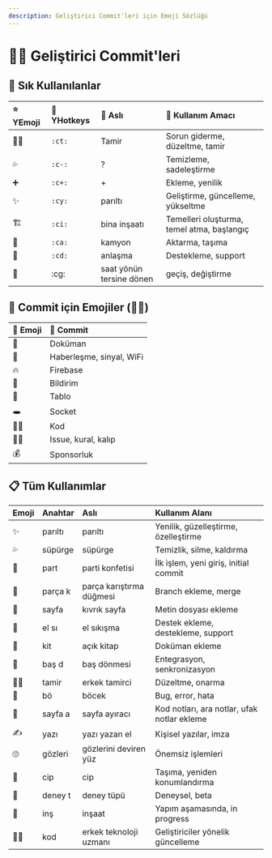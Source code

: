 ```yaml
---
description: Geliştirici Commit'leri için Emoji Sözlüğü
---
```


# 👨‍💻 Geliştirici Commit'leri

## 🌟 Sık Kullanılanlar

| ⭐ YEmoji | 🌱 YHotkeys | 🧱 Aslı | 📝 Kullanım Amacı |
| :--- | :--- | :--- | :--- |
| 👨‍🔧 | `:ct:` | Tamir | Sorun giderme, düzeltme, tamir |
| 💦 | `:c-:` | ? | Temizleme, sadeleştirme |
| ➕ | `:c+:` | + | Ekleme, yenilik |
| ✨ | `:cy:` | parıltı | Geliştirme, güncelleme, yükseltme |
| 🏗️ | `:ci:` | bina inşaatı | Temelleri oluşturma, temel atma, başlangıç |
| 🚚 | `:ca:` | kamyon | Aktarma, taşıma |
| 🤝 | `:cd:` | anlaşma | Destekleme, support |
| 🔄 | :cg: | saat yönün tersine dönen | geçiş, değiştirme |

## 📝 Commit için Emojiler \(👨‍🔬\)

| 💞 Emoji | 🔸 Commit |
| :--- | :--- |
| 📝 | Doküman |
| 📶 | Haberleşme, sinyal, WiFi |
| 🔥 | Firebase |
| 🔔 | Bildirim |
| 📅 | Tablo |
| 🕳️ | Socket |
| 👨‍💻 | Kod |
| 👮‍♂️ | Issue, kural, kalıp |
| 💰 | Sponsorluk |

## 📋 Tüm Kullanımlar

| Emoji | Anahtar | Aslı | Kullanım Alanı |
| :--- | :--- | :--- | :--- |
| ✨ | parıltı | parıltı | Yenilik, güzelleştirme, özelleştirme |
| 💦 | süpürge | süpürge | Temizlik, silme, kaldırma |
| 🎉 | part | parti konfetisi | İlk işlem, yeni giriş, initial commit |
| 🔀 | parça k | parça karıştırma düğmesi | Branch ekleme, merge |
| 📃 | sayfa | kıvrık sayfa | Metin dosyası ekleme |
| 🤝 | el sı | el sıkışma | Destek ekleme, destekleme, support |
| 📖 | kit | açık kitap | Doküman ekleme |
| 💫 | baş d | baş dönmesi | Entegrasyon, senkronizasyon |
| 👨‍🔧 | tamir | erkek tamirci | Düzeltme, onarma |
| 🐛 | bö | böcek | Bug, error, hata |
| 📑 | sayfa a | sayfa ayıracı | Kod notları, ara notlar, ufak notlar ekleme |
| ✍ | yazı | yazı yazan el | Kişisel yazılar, imza |
| 🙄 | gözleri | gözlerini deviren yüz | Önemsiz işlemleri |
| 🚙 | cip | cip | Taşıma, yeniden konumlandırma |
| 🧪 | deney t  | deney tüpü | Deneysel, beta |
| 🚧 | inş | inşaat | Yapım aşamasında, in progress |
| 👨‍💻 | kod | erkek teknoloji uzmanı | Geliştiriciler yönelik güncelleme |



